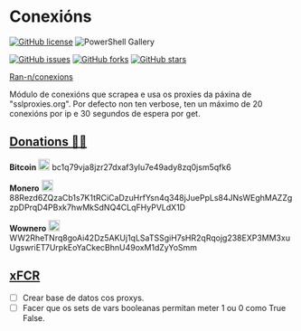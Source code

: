 # Conexións
[![GitHub license](https://img.shields.io/github/license/Ran-n/scripts)](https://github.com/Ran-n/scripts/blob/master/LICENSE)
![PowerShell Gallery](https://img.shields.io/badge/plataforma-LiGNUx%20%7C%20Windows10-lightgrey)

[![GitHub issues](https://img.shields.io/github/issues/Ran-n/conexions)](https://github.com/Ran-n/conexions/issues)
[![GitHub forks](https://img.shields.io/github/forks/Ran-n/conexions)](https://github.com/Ran-n/conexions/network)
[![GitHub stars](https://img.shields.io/github/stars/Ran-n/conexions)](https://github.com/Ran-n/conexions/stargazers)

[Ran-n/conexions](https://github.com/Ran-n/conexions)

Módulo de conexións que scrapea e usa os proxies da páxina de "sslproxies.org".
Por defecto non ten verbose, ten un máximo de 20 conexións por ip e 30 segundos de espera por get.


## [Donations 🙇🙇](https://github.com/Ran-n/doc/blob/main/doaz%C3%B3ns.md)

**Bitcoin** <img src="https://raw.githubusercontent.com/Ran-n/svgs/main/divisas/bitcoin/bitcoin_0.svg" width="20" alt="bitcoin logo" title="Bitcoin">
bc1q79vja8jzr27dxaf3ylu7e49ady8zq0jsm5qfk6

**Monero** <img src="https://raw.githubusercontent.com/Ran-n/svgs/main/divisas/monero/monero_0.svg" width="20" alt="monero logo" title="Monero">
88Rezd6ZQzaCb1s7K1tRCiCaDzuHrfYsn4q348jJuePpLs84JNsWEghMAZZgzpDPrqD4PBxk7hwMkSdNQ4CLqFHyPVLdX1D

**Wownero** <img src="https://raw.githubusercontent.com/Ran-n/svgs/main/divisas/wownero/wownero_0.svg" width="20" alt="wownero logo" title="Wownero">
WW2RheTNrq8goAi42Dz5AKUj1qLSaTSSgiH7sHR2qRqojg238EXP3MM3xuUgswriET7UrpkEoYaCkecBhnU49oxM1dZyYoSmm

## [xFCR](./doc/xFCR/indice.md)

- [ ] Crear base de datos cos proxys.
- [ ] Facer que os sets de vars booleanas permitan meter 1 ou 0 como True False.
